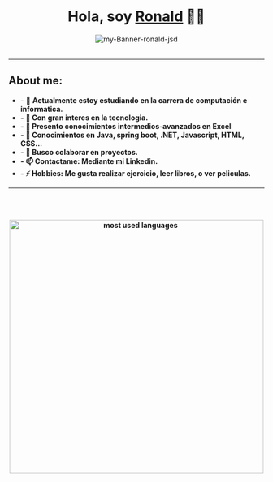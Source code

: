 
<h1 align="center">Hola, soy <a href="https://www.linkedin.com/in/ronald-santiago-jaime-duran/">Ronald</a> 👋😊</h1>

<div align=center>
    <img src="https://i.ibb.co/Pw0tBHj/my-Banner-ronald-jsd.gif" alt="my-Banner-ronald-jsd">

</div>
<br>

<hr >
<h2>About me:</h2>
<ul>  
<li> - 🔭 <b> Actualmente estoy estudiando en la carrera de computación e informatica. </li>
<li> - 💙 <b> Con gran interes en la tecnologia. </li>
<li> - 🌱 <b> Presento conocimientos intermedios-avanzados en Excel</li>
<li> - 🌱 <b> Conocimientos en Java, spring boot, .NET, Javascript, HTML, CSS... </li>
<li> - 👯 <b> Busco colaborar en proyectos.</li>
<li> - 📫 <b> Contactame: Mediante mi Linkedin.</li>
<li> - ⚡ <b> Hobbies: Me gusta realizar ejercicio, leer libros, o ver peliculas.</li>
</ul>
<hr>
<br> <br>

<p align="center">
    <img alt="most used languages" width="500px" src="https://github-readme-stats.vercel.app/api/top-langs/?username=Ronald-jsd&count_private=true&theme=algolia&bg_color=0,000000,130F40&layout=compact&border_radius=8&langs_count=20"/>
</p>

